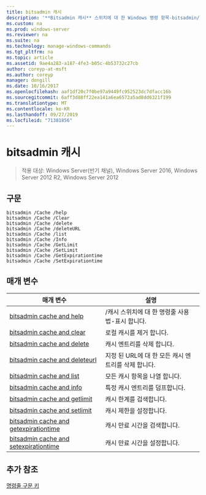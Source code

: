 ```yaml
---
title: bitsadmin 캐시
description: '**Bitsadmin 캐시** 스위치에 대 한 Windows 명령 항목-bitsadmin/cache 스위치 목록을 포함 합니다.'
ms.custom: na
ms.prod: windows-server
ms.reviewer: na
ms.suite: na
ms.technology: manage-windows-commands
ms.tgt_pltfrm: na
ms.topic: article
ms.assetid: 9ae4a283-a187-4fe3-b05c-4b53732c27cb
author: coreyp-at-msft
ms.author: coreyp
manager: dongill
ms.date: 10/16/2017
ms.openlocfilehash: aaf1df20c7f0be97a9449fc952523dc7dfacc16b
ms.sourcegitcommit: 6aff3d88ff22ea141a6ea6572a5ad8dd6321f199
ms.translationtype: MT
ms.contentlocale: ko-KR
ms.lasthandoff: 09/27/2019
ms.locfileid: "71381856"
---
```

# <a name="bitsadmin-cache"></a>bitsadmin 캐시

>적용 대상: Windows Server(반기 채널), Windows Server 2016, Windows Server 2012 R2, Windows Server 2012

## <a name="syntax"></a>구문

```
bitsadmin /Cache /help
bitsadmin /Cache /Clear
bitsadmin /Cache /delete
bitsadmin /Cache /deleteURL
bitsadmin /Cache /list
bitsadmin /Cache /Info
bitsadmin /Cache /GetLimit
bitsadmin /Cache /SetLimit
bitsadmin /Cache /GetExpirationtime
bitsadmin /Cache /SetExpirationtime
```

## <a name="parameters"></a>매개 변수

|매개 변수|설명|
|-------|--------|
|[bitsadmin cache and help](bitsadmin-cache-and-help.md)|\/캐시 스위치에 대 한 명령줄 사용법\-표시 합니다.|
|[bitsadmin cache and clear](bitsadmin-cache-clear.md)|로컬 캐시를 제거 합니다.|
|[bitsadmin cache and delete](bitsadmin-cache-and-delete.md)|캐시 엔트리를 삭제 합니다.|
|[bitsadmin cache and deleteurl](bitsadmin-cache-and-deleteurl.md)|지정 된 URL에 대 한 모든 캐시 엔트리를 삭제 합니다.|
|[bitsadmin cache and list](bitsadmin-cache-and-list.md)|모든 캐시 항목을 나열 합니다.|
|[bitsadmin cache and info](bitsadmin-cache-and-info.md)|특정 캐시 엔트리를 덤프합니다.|
|[bitsadmin cache and getlimit](bitsadmin-cache-and-getlimit.md)|캐시 한계를 검색합니다.|
|[bitsadmin cache and setlimit](bitsadmin-cache-and-setlimit.md)|캐시 제한을 설정합니다.|
|[bitsadmin cache and getexpirationtime](bitsadmin-cache-and-getexpirationtime.md)|캐시 만료 시간을 검색합니다.|
|[bitsadmin cache and setexpirationtime](bitsadmin-cache-and-setexpirationtime.md)|캐시 만료 시간을 설정합니다.|

## <a name="additional-references"></a>추가 참조
[명령줄 구문 키](command-line-syntax-key.md)


